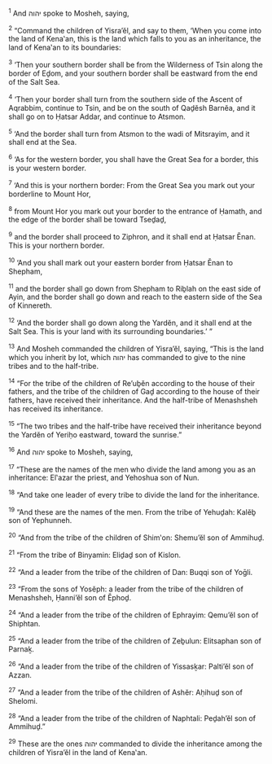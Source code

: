 <sup>1</sup> And יהוה spoke to Mosheh, saying,

<sup>2</sup> “Command the children of Yisra’ĕl, and say to them, ‘When you come into the land of Kena‛an, this is the land which falls to you as an inheritance, the land of Kena‛an to its boundaries:

<sup>3</sup> ‘Then your southern border shall be from the Wilderness of Tsin along the border of Eḏom, and your southern border shall be eastward from the end of the Salt Sea.

<sup>4</sup> ‘Then your border shall turn from the southern side of the Ascent of Aqrabbim, continue to Tsin, and be on the south of Qaḏĕsh Barnĕa, and it shall go on to Ḥatsar Addar, and continue to Atsmon.

<sup>5</sup> ‘And the border shall turn from Atsmon to the wadi of Mitsrayim, and it shall end at the Sea.

<sup>6</sup> ‘As for the western border, you shall have the Great Sea for a border, this is your western border.

<sup>7</sup> ‘And this is your northern border: From the Great Sea you mark out your borderline to Mount Hor,

<sup>8</sup> from Mount Hor you mark out your border to the entrance of Ḥamath, and the edge of the border shall be toward Tseḏaḏ,

<sup>9</sup> and the border shall proceed to Ziphron, and it shall end at Ḥatsar Ĕnan. This is your northern border.

<sup>10</sup> ‘And you shall mark out your eastern border from Ḥatsar Ĕnan to Shepham,

<sup>11</sup> and the border shall go down from Shepham to Riḇlah on the east side of Ayin, and the border shall go down and reach to the eastern side of the Sea of Kinnereth.

<sup>12</sup> ‘And the border shall go down along the Yardĕn, and it shall end at the Salt Sea. This is your land with its surrounding boundaries.’ ”

<sup>13</sup> And Mosheh commanded the children of Yisra’ĕl, saying, “This is the land which you inherit by lot, which יהוה has commanded to give to the nine tribes and to the half-tribe.

<sup>14</sup> “For the tribe of the children of Re’uḇĕn according to the house of their fathers, and the tribe of the children of Gaḏ according to the house of their fathers, have received their inheritance. And the half-tribe of Menashsheh has received its inheritance.

<sup>15</sup> “The two tribes and the half-tribe have received their inheritance beyond the Yardĕn of Yeriḥo eastward, toward the sunrise.”

<sup>16</sup> And יהוה spoke to Mosheh, saying,

<sup>17</sup> “These are the names of the men who divide the land among you as an inheritance: El‛azar the priest, and Yehoshua son of Nun.

<sup>18</sup> “And take one leader of every tribe to divide the land for the inheritance.

<sup>19</sup> “And these are the names of the men. From the tribe of Yehuḏah: Kalĕḇ son of Yephunneh.

<sup>20</sup> “And from the tribe of the children of Shim‛on: Shemu’ĕl son of Ammihuḏ.

<sup>21</sup> “From the tribe of Binyamin: Eliḏaḏ son of Kislon.

<sup>22</sup> “And a leader from the tribe of the children of Dan: Buqqi son of Yoḡli.

<sup>23</sup> “From the sons of Yosĕph: a leader from the tribe of the children of Menashsheh, Ḥanni’ĕl son of Ĕphoḏ.

<sup>24</sup> “And a leader from the tribe of the children of Ephrayim: Qemu’ĕl son of Shiphtan.

<sup>25</sup> “And a leader from the tribe of the children of Zeḇulun: Elitsaphan son of Parnaḵ.

<sup>26</sup> “And a leader from the tribe of the children of Yissasḵar: Palti’ĕl son of Azzan.

<sup>27</sup> “And a leader from the tribe of the children of Ashĕr: Aḥihuḏ son of Shelomi.

<sup>28</sup> “And a leader from the tribe of the children of Naphtali: Peḏah’ĕl son of Ammihuḏ.”

<sup>29</sup> These are the ones יהוה commanded to divide the inheritance among the children of Yisra’ĕl in the land of Kena‛an.

